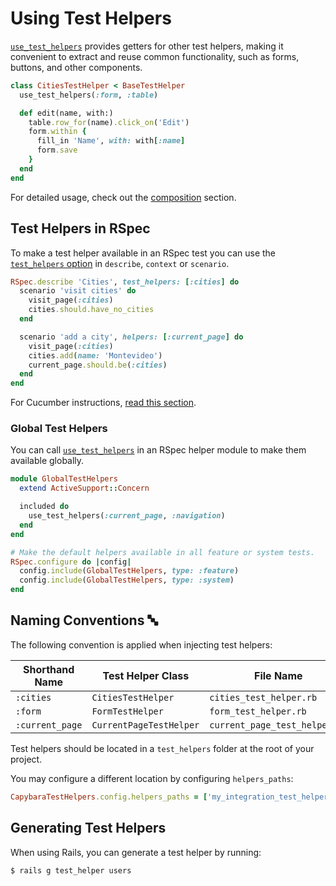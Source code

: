 [rspec_injection]: https://github.com/ElMassimo/capybara_test_helpers/blob/master/examples/rails_app/spec/system/cities_spec.rb#L7
[rspec_global_injection]: https://github.com/ElMassimo/capybara_test_helpers/blob/master/examples/rails_app/spec/system/support/default_test_helpers.rb#L8
[cucumber_injection]: https://github.com/ElMassimo/capybara_test_helpers/blob/master/examples/rails_app/features/step_definitions/city_steps.rb#L3
[example app]: https://github.com/ElMassimo/capybara_test_helpers/blob/master/examples/rails_app
[capybara_test_helpers_tests]: https://github.com/ElMassimo/capybara_test_helpers/blob/master/spec
[rspec matchers]: https://relishapp.com/rspec/rspec-expectations/docs/built-in-matchers
[composition]: /guide/advanced/composition
[use_test_helpers]: /api/#use-test-helpers

# Using Test Helpers

[`use_test_helpers`][use_test_helpers] provides getters for other test helpers, making it convenient to extract and reuse common functionality, such as forms, buttons, and other components.

```ruby
class CitiesTestHelper < BaseTestHelper
  use_test_helpers(:form, :table)

  def edit(name, with:)
    table.row_for(name).click_on('Edit')
    form.within {
      fill_in 'Name', with: with[:name]
      form.save
    }
  end
end
```

For detailed usage, check out the [composition] section.

## Test Helpers in RSpec

To make a test helper available in an RSpec test you can use the [`test_helpers` option][rspec_injection]
in `describe`, `context` or `scenario`.

```ruby
RSpec.describe 'Cities', test_helpers: [:cities] do
  scenario 'visit cities' do
    visit_page(:cities)
    cities.should.have_no_cities
  end

  scenario 'add a city', helpers: [:current_page] do
    visit_page(:cities)
    cities.add(name: 'Montevideo')
    current_page.should.be(:cities)
  end
end
```

For Cucumber instructions, [read this section](/guide/cucumber/).

### Global Test Helpers

You can call [`use_test_helpers`][rspec_global_injection] in an RSpec helper module to make them available globally.

```ruby
module GlobalTestHelpers
  extend ActiveSupport::Concern

  included do
    use_test_helpers(:current_page, :navigation)
  end
end

# Make the default helpers available in all feature or system tests.
RSpec.configure do |config|
  config.include(GlobalTestHelpers, type: :feature)
  config.include(GlobalTestHelpers, type: :system)
end
```

## Naming Conventions 🔤

The following convention is applied when injecting test helpers:

| Shorthand Name                 | Test Helper Class        | File Name                                |
| ------------------------------ | ------------------------ | ---------------------------------------- |
| `:cities`                      | `CitiesTestHelper`       | `cities_test_helper.rb`     |
| `:form`                        | `FormTestHelper`         | `form_test_helper.rb`       |
| `:current_page`                | `CurrentPageTestHelper`  | `current_page_test_helper.rb`|


Test helpers should be located in a `test_helpers` folder at the root of your project.

You may configure a different location by configuring `helpers_paths`:

```ruby
CapybaraTestHelpers.config.helpers_paths = ['my_integration_test_helpers']
```

## Generating Test Helpers

When using Rails, you can generate a test helper by running:

    $ rails g test_helper users
